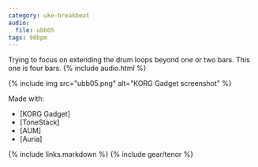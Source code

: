 ```yaml
---
category: uke-breakbeat
audio:
  file: ubb05
tags: 98bpm
---
```

Trying to focus on extending the drum loops beyond one or two bars. This one is four bars.
{% include audio.html %}

{% include img src="ubb05.png" alt="KORG Gadget screenshot" %}

Made with:

* [KORG Gadget]
* [ToneStack]
* [AUM]
* [Auria]

{% include links.markdown %}
{% include gear/tenor %}